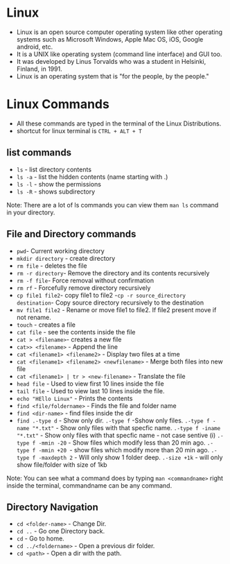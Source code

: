 # Linux
- Linux is an open source computer operating system like other operating systems such as Microsoft Windows, Apple Mac OS, iOS, Google android, etc.
- It is a UNIX like operating system (command line interface) and GUI too.
- It was developed by Linus Torvalds who was a student in Helsinki, Finland, in 1991.
- Linux is an operating system that is "for the people, by the people."

# Linux Commands
- All these commands are typed in the terminal of the Linux Distributions.
- shortcut for linux terminal is `CTRL + ALT + T`

## list commands
- `ls` - list directory contents
- `ls -a` - list the hidden contents (name starting with .)
- `ls -l` - show the permissions 
- `ls -R` - shows subdirectory

Note: There are a lot of ls commands you can view them `man ls` command in your directory.

## File and Directory commands
- `pwd`- Current working directory
- `mkdir directory` - create directory
- `rm file` - deletes the file
- `rm -r directory`- Remove the directory and its contents recursively
- `rm -f file`-  Force removal without confirmation
- `rm rf` - Forcefully remove directory recursively
- `cp file1 file2`- copy file1 to file2
-`cp -r source_directory destination`- Copy source directory recursively to the destination
- `mv file1 file2` - Rename or move file1 to file2. If file2 present move if not rename.
- `touch` - creates a file
- `cat file` - see the contents inside the file
- `cat > <filename>`- creates a new file
- `cat>> <filename>` - Append the line
- `cat <filename1> <filename2>` - Display two files at a time
- `cat <filename1> <filename2> <newfilename>` - Merge both files into new file
- `cat <filename1> | tr > <new-filename>` - Translate the file
- `head file` - Used to view first 10 lines inside the file
- `tail file` - Used to view last 10 lines inside the file.
- `echo "HEllo Linux"` - Prints the contents
- `find <file/foldername>` - Finds the file and folder name
- `find <dir-name>` - find files inside the dir
- `find .-type d` - Show only dir.
       `.-type f` -Sshow only files.
        `.-type f -name "*.txt"` - Show only files with that specfic name.
        `.-type f -iname "*.txt"` - Show only files with that specfic name - not case sentive (i)
        `.-type f -mmin -20` - Show files which modify less than 20 min ago.
        `.-type f -mmin +20 `- show files which modify more than 20 min ago.
        `.-type f -maxdepth 2` - Will only show 1 folder deep.
        `.-size +1k` - will only show file/folder with size of 1kb


Note: You can see what a command does by typing `man <commandname>` right inside the terminal, commandname can be any command.

## Directory Navigation
 - `cd <folder-name>` - Change Dir.
 - `cd ..` - Go one Directory back.
 - `cd` - Go to home.
 - `cd ../<foldername>` - Open a previous dir folder.
 - `cd <path>` - Open a dir with the path.
 
 ## 
 
 
 





